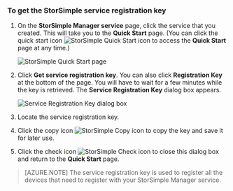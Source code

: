 <properties 
   pageTitle="Get the service registration key"
   description="Explains how to get the registration key used to register all StorSimple devices."
   services="storsimple"
   documentationCenter="NA"
   authors="SharS"
   manager="adinah"
   editor="tysonn" />
<tags
	ms.service="storsimple"
	ms.date="04/01/2015"
	wacn.date=""/>


### To get the StorSimple service registration key

1. On the **StorSimple Manager service** page, click the service that you created. This will take you to the **Quick Start** page. (You can click the quick start icon ![StorSimple Quick Start icon ](./media/storsimple-get-service-registration-key/HCS_QuickStartIcon-include.png) to access the **Quick Start** page at any time.)

     ![StorSimple Quick Start page](./media/storsimple-get-service-registration-key/HCS_ServiceQuickStart-include.png)

2. Click **Get service registration key**. You can also click **Registration Key** at the bottom of the page. You will have to wait for a few minutes while the key is retrieved. The **Service Registration Key** dialog box appears.

     ![Service Registration Key dialog box](./media/storsimple-get-service-registration-key/HCS_GetServiceRegistrationKey-include.png)

3. Locate the service registration key.

4. Click the copy icon ![StorSimple Copy icon](./media/storsimple-get-service-registration-key/HCS_CopyIcon-include.png) to copy the key and save it for later use.

5. Click the check icon ![StorSimple Check icon](./media/storsimple-get-service-registration-key/HCS_CheckIcon-include.png) to close this dialog box and return to the **Quick Start** page.

> [AZURE.NOTE] The service registration key is used to register all the devices that need to register with your StorSimple Manager service.

 